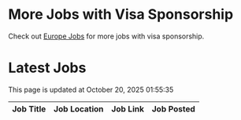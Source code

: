 # More Jobs with Visa Sponsorship

Check out [Europe Jobs](https://github.com/sureshparimi/europejobs#latest-jobs) for more jobs with visa sponsorship.

# Latest Jobs

This page is updated at October 20, 2025 01:55:35

| Job Title | Job Location | Job Link | Job Posted |
| --- | --- | --- | --- |
